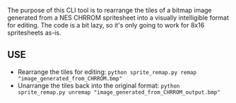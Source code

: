 The purpose of this CLI tool is to rearrange the tiles of a bitmap image generated from a NES CHRROM spritesheet into a visually intelligible format for editing. The code is a bit lazy, so it's only going to work for 8x16 spritesheets as-is. 

## USE
- Rearrange the tiles for editing: `python sprite_remap.py remap "image_generated_from_CHRROM.bmp"`
- Unarrange the tiles back into the original format: `python sprite_remap.py unremap "image_generated_from_CHRROM_output.bmp"`
